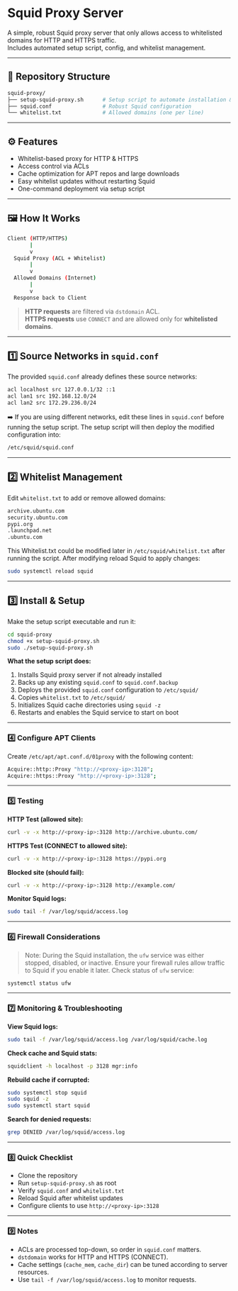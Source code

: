 # Squid Proxy Server

A simple, robust Squid proxy server that only allows access to whitelisted domains for HTTP and HTTPS traffic.  
Includes automated setup script, config, and whitelist management.

---

## 📂 Repository Structure
```bash
squid-proxy/
├── setup-squid-proxy.sh      # Setup script to automate installation & config
├── squid.conf                # Robust Squid configuration
└── whitelist.txt             # Allowed domains (one per line)
```

---

## ⚙️  Features

- Whitelist-based proxy for HTTP & HTTPS  
- Access control via ACLs  
- Cache optimization for APT repos and large downloads  
- Easy whitelist updates without restarting Squid  
- One-command deployment via setup script  

---

## 🖼️ How It Works

```bash
Client (HTTP/HTTPS)
       |
       v
  Squid Proxy (ACL + Whitelist)
       |
       v
  Allowed Domains (Internet)
       |
       v
  Response back to Client
```
> **HTTP requests** are filtered via `dstdomain` ACL.  
> **HTTPS requests** use `CONNECT` and are allowed only for **whitelisted domains**.

---

## 1️⃣  Source Networks in `squid.conf`
The provided `squid.conf` already defines these source networks:
```bash
acl localhost src 127.0.0.1/32 ::1
acl lan1 src 192.168.12.0/24
acl lan2 src 172.29.236.0/24
```
➡️  If you are using different networks, edit these lines in `squid.conf` before running the setup script.
The setup script will then deploy the modified configuration into:
```bash
/etc/squid/squid.conf
```

---

## 2️⃣  Whitelist Management
Edit `whitelist.txt` to add or remove allowed domains:
```bash
archive.ubuntu.com
security.ubuntu.com
pypi.org
.launchpad.net
.ubuntu.com
```
This Whitelist.txt could be modified later in `/etc/squid/whitelist.txt` after running the script. 
After modifying reload Squid to apply changes: 
```bash
sudo systemctl reload squid
```

---

## 3️⃣  Install & Setup
Make the setup script executable and run it:
```bash
cd squid-proxy
chmod +x setup-squid-proxy.sh
sudo ./setup-squid-proxy.sh
```
**What the setup script does:**

1. Installs Squid proxy server if not already installed  
2. Backs up any existing `squid.conf` to `squid.conf.backup`  
3. Deploys the provided `squid.conf` configuration  to `/etc/squid/`
4. Copies `whitelist.txt` to `/etc/squid/`  
5. Initializes Squid cache directories using `squid -z`  
6. Restarts and enables the Squid service to start on boot

---

### 4️⃣  Configure APT Clients
Create `/etc/apt/apt.conf.d/01proxy` with the following content:
```bash
Acquire::http::Proxy "http://<proxy-ip>:3128";
Acquire::https::Proxy "http://<proxy-ip>:3128";
```

---

### 5️⃣  Testing
**HTTP Test (allowed site):**
```bash
curl -v -x http://<proxy-ip>:3128 http://archive.ubuntu.com/
```
**HTTPS Test (CONNECT to allowed site):**
```bash
curl -v -x http://<proxy-ip>:3128 https://pypi.org
```
**Blocked site (should fail):**
```bash
curl -v -x http://<proxy-ip>:3128 http://example.com/
```
**Monitor Squid logs:**
```bash
sudo tail -f /var/log/squid/access.log
```

---
 
### 6️⃣  Firewall Considerations
> Note: During the Squid installation, the `ufw` service was either stopped, disabled, or inactive. Ensure your firewall rules allow traffic to Squid if you enable it later.
Check status of `ufw` service:

```bash
systemctl status ufw
```

---

### 7️⃣  Monitoring & Troubleshooting

**View Squid logs:**

```bash
sudo tail -f /var/log/squid/access.log /var/log/squid/cache.log
```
**Check cache and Squid stats:**
```bash
squidclient -h localhost -p 3128 mgr:info
```
**Rebuild cache if corrupted:**
```bash
sudo systemctl stop squid
sudo squid -z
sudo systemctl start squid
```
**Search for denied requests:**
```bash
grep DENIED /var/log/squid/access.log
```

---

### 8️⃣  Quick Checklist

- Clone the repository
- Run `setup-squid-proxy.sh` as root
- Verify `squid.conf` and `whitelist.txt`
- Reload Squid after whitelist updates
- Configure clients to use `http://<proxy-ip>:3128`

---

### 9️⃣  Notes

- ACLs are processed top-down, so order in `squid.conf` matters.
- `dstdomain` works for HTTP and HTTPS (CONNECT).
- Cache settings (`cache_mem`, `cache_dir`) can be tuned according to server resources.
- Use `tail -f /var/log/squid/access.log` to monitor requests.

